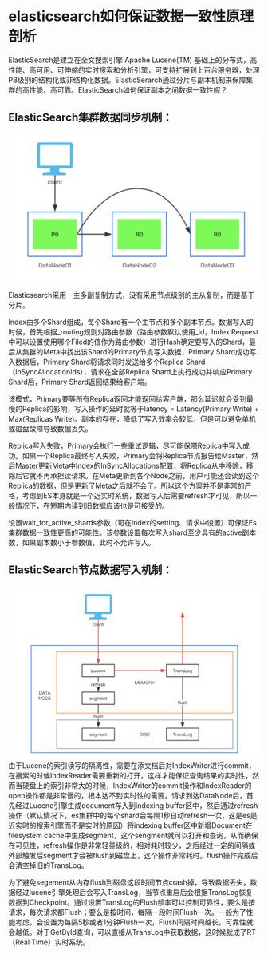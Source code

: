 # elasticsearch如何保证数据一致性原理剖析

ElasticSearch是建立在全文搜索引擎 Apache Lucene\(TM\) 基础上的分布式，高性能、高可用、可伸缩的实时搜索和分析引擎，可支持扩展到上百台服务器，处理PB级别的结构化或非结构化数据。ElasticSerarch通过分片与副本机制来保障集群的高性能、高可靠。ElasticSearch如何保证副本之间数据一致性呢？

## ElasticSearch集群数据同步机制：

![](/assets/es-1.png)

Elasticsearch采用一主多副复制方式，没有采用节点级别的主从复制，而是基于分片。

Index由多个Shard组成，每个Shard有一个主节点和多个副本节点。数据写入的时候，首先根据\_routing规则对路由参数（路由参数默认使用\_id，Index Request中可以设置使用哪个Filed的值作为路由参数）进行Hash确定要写入的Shard，最后从集群的Meta中找出该Shard的Primary节点写入数据，Primary Shard成功写入数据后，Primary Shard将请求同时发送给多个Replica Shard（InSyncAllocationIds），请求在全部Replica Shard上执行成功并响应Primary Shard后，Primary Shard返回结果给客户端。

该模式，Primary要等所有Replica返回才能返回给客户端，那么延迟就会受到最慢的Replica的影响，写入操作的延时就等于latency = Latency\(Primary Write\) + Max\(Replicas Write\)。副本的存在，降低了写入效率会较低，但是可以避免单机或磁盘故障导致数据丢失。

Replica写入失败，Primary会执行一些重试逻辑，尽可能保障Replica中写入成功。如果一个Replica最终写入失败，Primary会将Replica节点报告给Master，然后Master更新Meta中Index的InSyncAllocations配置，将Replica从中移除，移除后它就不再承担读请求。在Meta更新到各个Node之前，用户可能还会读到这个Replica的数据，但是更新了Meta之后就不会了。所以这个方案并不是非常的严格，考虑到ES本身就是一个近实时系统，数据写入后需要refresh才可见，所以一般情况下，在短期内读到旧数据应该也是可接受的。

设置wait\_for\_active\_shards参数（可在Index的setting、请求中设置）可保证Es集群数据一致性更高的可能性。该参数设置每次写入shard至少具有的active副本数，如果副本数小于参数值，此时不允许写入。

## ElasticSearch节点数据写入机制：

![](/assets/es-2.png)由于Lucene的索引读写的隔离性，需要在添文档后对IndexWriter进行commit，在搜索的时候IndexReader需要重新的打开，这样才能保证查询结果的实时性，然而当硬盘上的索引非常大的时候，IndexWriter的commit操作和IndexReader的open操作都是非常慢的，根本达不到实时性的需要。请求到达DataNode后，首先经过Lucene引擎生成document存入到indexing buffer区中，然后通过refresh操作（默认情况下，es集群中的每个shard会每隔1秒自动refresh一次，这是es是近实时的搜索引擎而不是实时的原因）将indexing buffer区中新增Document在filesystem cache中生成segment，这个sengment就可以打开和查询，从而确保在可见性，refresh操作是非常轻量级的，相对耗时较少，之后经过一定的间隔或外部触发后segment才会被flush到磁盘上，这个操作非常耗时。flush操作完成后会清空掉旧的TransLog。

为了避免segement从内存flush到磁盘这段时间节点crash掉，导致数据丢失，数据经过lucene引擎处理后会写入TransLog，当节点重启后会根据TransLog恢复数据到Checkpoint。通过设置TransLog的Flush频率可以控制可靠性，要么是按请求，每次请求都Flush；要么是按时间，每隔一段时间Flush一次。一般为了性能考虑，会设置为每隔5秒或者1分钟Flush一次，Flush间隔时间越长，可靠性就会越低。对于GetById查询，可以直接从TransLog中获取数据，这时候就成了RT（Real Time）实时系统。

